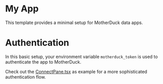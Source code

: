 # My App

This template provides a minimal setup for MotherDuck data apps.

# Authentication

In this basic setup, your environment variable `motherduck_token` is used to authenticate the app to MotherDuck.

Check out the [ConnectPane.tsx](../../nypd-complaints/src/ConnectPane.tsx) as example for a more sophisticated authentication flow.
